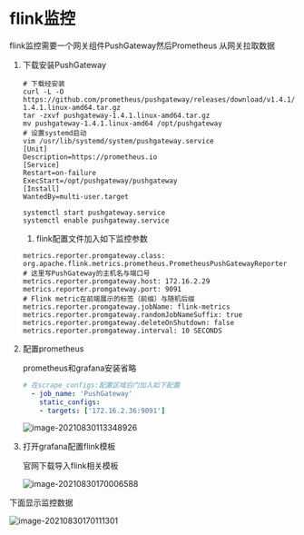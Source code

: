 # flink监控

flink监控需要一个网关组件PushGateway然后Prometheus 从网关拉取数据

1. 下载安装PushGateway

   ```shell
   # 下载经安装
   curl -L -O  https://github.com/prometheus/pushgateway/releases/download/v1.4.1/pushgateway-1.4.1.linux-amd64.tar.gz
   tar -zxvf pushgateway-1.4.1.linux-amd64.tar.gz
   mv pushgateway-1.4.1.linux-amd64 /opt/pushgateway
   # 设置systemd启动
   vim /usr/lib/systemd/system/pushgateway.service
   [Unit]
   Description=https://prometheus.io
   [Service]
   Restart=on-failure
   ExecStart=/opt/pushgateway/pushgateway
   [Install]
   WantedBy=multi-user.target
   
   systemctl start pushgateway.service
   systemctl enable pushgateway.service
   ```

   1. flink配置文件加入如下监控参数

   ```shell
   metrics.reporter.promgateway.class: org.apache.flink.metrics.prometheus.PrometheusPushGatewayReporter
   # 这里写PushGateway的主机名与端口号
   metrics.reporter.promgateway.host: 172.16.2.29
   metrics.reporter.promgateway.port: 9091
   # Flink metric在前端展示的标签（前缀）与随机后缀
   metrics.reporter.promgateway.jobName: flink-metrics
   metrics.reporter.promgateway.randomJobNameSuffix: true
   metrics.reporter.promgateway.deleteOnShutdown: false
   metrics.reporter.promgateway.interval: 10 SECONDS
   ```

   

2. 配置prometheus

   prometheus和grafana安装省略

   ```yaml
   # 在scrape_configs:配置区域后门加入如下配置
     - job_name: 'PushGateway'
       static_configs:
       - targets: ['172.16.2.36:9091']
   ```

   ![image-20210830113348926](C:\Users\15507\AppData\Roaming\Typora\typora-user-images\image-20210830113348926.png)

3. 打开grafana配置flink模板

   官网下载导入flink相关模板

   

   ![image-20210830170006588](C:\Users\15507\AppData\Roaming\Typora\typora-user-images\image-20210830170006588.png)

下面显示监控数据

![image-20210830170111301](C:\Users\15507\AppData\Roaming\Typora\typora-user-images\image-20210830170111301.png)